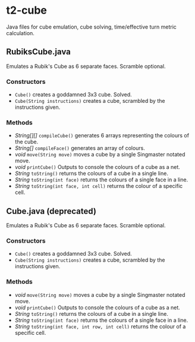 # t2-cube

Java files for cube emulation, cube solving, time/effective turn metric calculation.

## RubiksCube.java

Emulates a Rubik's Cube as 6 separate faces. Scramble optional.

### Constructors

* `Cube()` creates a goddamned 3x3 cube. Solved.
* `Cube(String instructions)` creates a cube, scrambled by the instructions given.

### Methods

* *String[][]* `compileCube()` generates 6 arrays representing the colours of the cube.
* *String[]* `compileFace()` generates an array of colours.
* *void* `move(String move)` moves a cube by a single Singmaster notated move.
* *void* `printCube()` Outputs to console the colours of a cube as a net.
* *String* `toString()` returns the colours of a cube in a single line.
* *String* `toString(int face)` returns the colours of a single face in a line.
* *String* `toString(int face, int cell)` returns the colour of a specific cell.

## Cube.java (deprecated)

Emulates a Rubik's Cube as 6 separate faces. Scramble optional.

### Constructors

* `Cube()` creates a goddamned 3x3 cube. Solved.
* `Cube(String instructions)` creates a cube, scrambled by the instructions given.

### Methods

* *void* `move(String move)` moves a cube by a single Singmaster notated move.
* *void* `printCube()` Outputs to console the colours of a cube as a net.
* *String* `toString()` returns the colours of a cube in a single line.
* *String* `toString(int face)` returns the colours of a single face in a line.
* *String* `toString(int face, int row, int cell)` returns the colour of a specific cell.